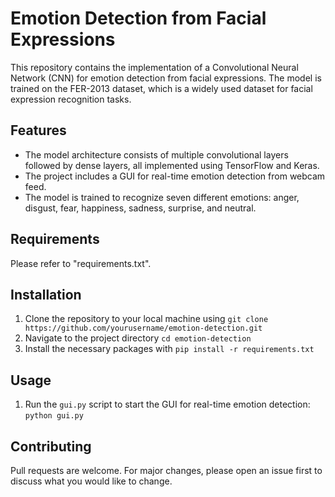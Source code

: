 # Emotion Detection from Facial Expressions

This repository contains the implementation of a Convolutional Neural Network (CNN) for emotion detection from facial expressions. The model is trained on the FER-2013 dataset, which is a widely used dataset for facial expression recognition tasks.

## Features

- The model architecture consists of multiple convolutional layers followed by dense layers, all implemented using TensorFlow and Keras.
- The project includes a GUI for real-time emotion detection from webcam feed.
- The model is trained to recognize seven different emotions: anger, disgust, fear, happiness, sadness, surprise, and neutral.

## Requirements

Please refer to "requirements.txt".

## Installation

1. Clone the repository to your local machine using `git clone https://github.com/yourusername/emotion-detection.git`
2. Navigate to the project directory `cd emotion-detection`
3. Install the necessary packages with `pip install -r requirements.txt`

## Usage

1. Run the `gui.py` script to start the GUI for real-time emotion detection: `python gui.py`

## Contributing

Pull requests are welcome. For major changes, please open an issue first to discuss what you would like to change.

